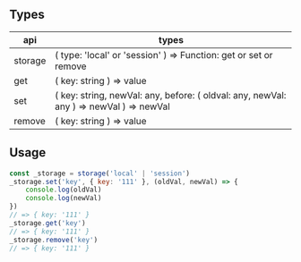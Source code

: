 ## Types

| api     | types                                                                                  |
| ------- | -------------------------------------------------------------------------------------- |
| storage | ( type: 'local' or 'session' ) => Function: get or set or remove                       |
| get     | ( key: string ) => value                                                               |
| set     | ( key: string, newVal: any, before: ( oldval: any, newVal: any ) => newVal ) => newVal |
| remove  | ( key: string ) => value                                                               |

## Usage

```javascript
const _storage = storage('local' | 'session')
_storage.set('key', { key: '111' }, (oldVal, newVal) => {
    console.log(oldVal)
    console.log(newVal)
})
// => { key: '111' }
_storage.get('key')
// => { key: '111' }
_storage.remove('key')
// => { key: '111' }
```
